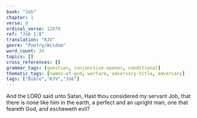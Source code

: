 ```yaml
---
book: "Job"
chapter: 1
verse: 8
ordinal_verse: 12878
ref: "Job 1:8"
translation: "KJV"
genre: "Poetry/Wisdom"
word_count: 34
topics: []
cross_references: []
grammar_tags: [question, conjunctive-opener, conditional]
thematic_tags: [names-of-god, warfare, adversary-title, adversary]
tags: ["Bible","KJV","Job"]
---
```

And the LORD said unto Satan, Hast thou considered my servant Job, that there is none like him in the earth, a perfect and an upright man, one that feareth God, and escheweth evil?
